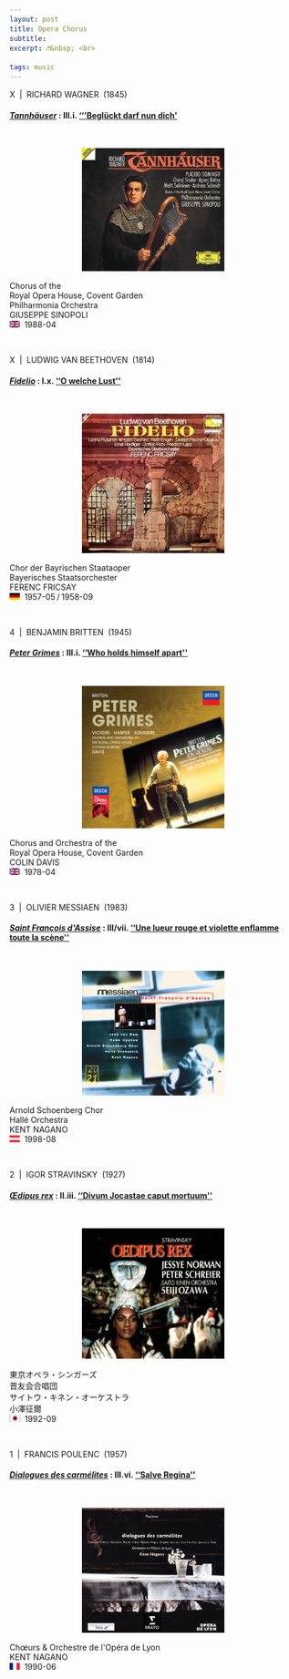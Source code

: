 ```yaml
---
layout: post
title: Opera Chorus
subtitle: 
excerpt: ♬&nbsp; <br>

tags: music
---
```



X &nbsp;\|&nbsp; RICHARD WAGNER &nbsp;(1845)

#### [_Tannhäuser_](https://www.youtube.com/watch?v=gdVh3EKSzXc&list=PLj7bE2U1PRX9y6mv98rfG46nJWMAp7ZWJ&index=30) : III.i. [&lsquo;&lsquo;'Beglückt darf nun dich'](https://youtu.be/vbmFktJyOaI)

<br>

<p style="text-align:center; color:grey">
<img src="/assets/img/albums/sinopoli_tannhauser.jpg" width="250"> <br>

Chorus of the  <br>
Royal Opera House, Covent Garden <br>
Philharmonia Orchestra <br>
GIUSEPPE SINOPOLI <br>
<a title="Watford Town Hall, London"><img src="/assets/img/flags/uk.png" height="12" width="18"/></a>&nbsp; 1988-04 </p> 

<br>


X &nbsp;\|&nbsp; LUDWIG VAN BEETHOVEN &nbsp;(1814)

#### [_Fidelio_](https://youtu.be/mGJmA1VPNVw?t=2677) : I.x. [&lsquo;&lsquo;O welche Lust''](https://youtu.be/gdVh3EKSzXc)

<br>

<p style="text-align:center; color:grey">
<img src="/assets/img/albums/fricsay_fidelio.jpg" width="250"> <br>

Chor der Bayrischen Staataoper <br>
Bayerisches Staatsorchester <br>
FERENC FRICSAY <br>
<a title="Herkulessaal, München&nbsp;/&nbsp;Jesus-Christus-Kirche, Berlin"><img src="/assets/img/flags/de.png" height="12" width="18"/></a>&nbsp; 1957-05<span style="font-size:0.75em">&nbsp;</span>/<span style="font-size:0.75em">&nbsp;</span>1958-09 </p> 

<br>


4 &nbsp;\|&nbsp; BENJAMIN BRITTEN &nbsp;(1945)

#### [_Peter Grimes_](https://www.youtube.com/watch?v=CDBcySR9pBw&list=PLxXjllvtBC_olt3R8CbEU5jDCVd8_4uL6&index=40) : III.i. [&lsquo;&lsquo;Who holds himself apart''](https://youtu.be/CDBcySR9pBw)

<br>

<p style="text-align:center; color:grey">
<img src="/assets/img/albums/davis_peter_grimes.jpg" width="250"> <br>

Chorus and Orchestra of the  <br>
Royal Opera House, Covent Garden <br>
COLIN DAVIS <br>
<a title="All Saints Church, Tooting, London"><img src="/assets/img/flags/uk.png" height="12" width="18"/></a>&nbsp; 1978-04 </p> 

<br>


3 &nbsp;\|&nbsp; OLIVIER MESSIAEN &nbsp;(1983)

#### [_Saint François d'Assise_](https://www.youtube.com/watch?v=-XgMsqMZC0I&list=OLAK5uy_nbcF7mrmpW-iaP-hVj9GbFa_yKpQd46So&index=52) : III/vii. [&lsquo;&lsquo;Une lueur rouge et violette enflamme toute la scène''](https://youtu.be/-XgMsqMZC0I)

<br>

<p style="text-align:center; color:grey">
<img src="/assets/img/albums/nagano_saint_francois.jpg" width="250"> <br>

Arnold Schoenberg Chor <br>
Hallé Orchestra <br>
KENT NAGANO <br>
<a title="Felsenreitschule, Salzburg"><img src="/assets/img/flags/at.png" height="12" width="18"/></a>&nbsp; 1998-08 </p> 

<br>


2 &nbsp;\|&nbsp; IGOR STRAVINSKY &nbsp;(1927)

#### [_Œdipus rex_](https://www.youtube.com/watch?v=F5HseH7JlIw&list=OLAK5uy_lTrlYHVaGfKzrtR3Vc59qLvNsN9yxTwJQ&index=20) : II.iii. [&lsquo;&lsquo;Divum Jocastae caput mortuum''](https://youtu.be/F5HseH7JlIw)

<br>

<p style="text-align:center; color:grey">
<img src="/assets/img/albums/ozawa_oedipus.jpg" width="250"> <br>

東京オペラ・シンガーズ <br>
晋友会合唱団 <br>
サイトウ・キネン・オーケストラ <br>
小澤征爾 <br>
<a title="岡谷市文化会館 カノラホール"><img src="/assets/img/flags/jp.png" height="13" width="18.5"/></a>&nbsp; 1992-09 </p>

<br>



1 &nbsp;\|&nbsp; FRANCIS POULENC &nbsp;(1957)

#### [_Dialogues des carmélites_](https://youtube.com/playlist?list=OLAK5uy_muelfLhJ6_jM6RF-9ILdTWc1NMM0EzhU0) : III.vi. [&lsquo;&lsquo;Salve Regina''](https://www.youtube.com/watch?v=S2BeOh65Ehg&list=OLAK5uy_muelfLhJ6_jM6RF-9ILdTWc1NMM0EzhU0&index=56)

<br>

<p style="text-align:center; color:grey">
<img src="/assets/img/albums/nagano_dialogues.jpg" width="250"> <br>

Chœurs & Orchestre de l'Opéra de Lyon <br>
KENT NAGANO <br>
<a title="Auditorium Maurice-Ravel, Lyon"><img src="/assets/img/flags/fr_li.png" height="12" width="18"/></a>&nbsp; 1990-06 </p> 

<br>


